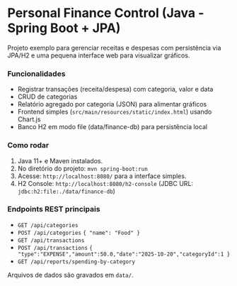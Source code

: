 # Personal Finance Control (Java - Spring Boot + JPA)

Projeto exemplo para gerenciar receitas e despesas com persistência via JPA/H2 e uma pequena interface web para visualizar gráficos.

### Funcionalidades
- Registrar transações (receita/despesa) com categoria, valor e data
- CRUD de categorias
- Relatório agregado por categoria (JSON) para alimentar gráficos
- Frontend simples (`src/main/resources/static/index.html`) usando Chart.js
- Banco H2 em modo file (data/finance-db) para persistência local

### Como rodar
1. Java 11+ e Maven instalados.
2. No diretório do projeto: `mvn spring-boot:run`
3. Acesse: `http://localhost:8080/` para a interface simples.
4. H2 Console: `http://localhost:8080/h2-console` (JDBC URL: `jdbc:h2:file:./data/finance-db`)

### Endpoints REST principais
- `GET /api/categories`
- `POST /api/categories` `{ "name": "Food" }`
- `GET /api/transactions`
- `POST /api/transactions` `{ "type":"EXPENSE","amount":50.0,"date":"2025-10-20","categoryId":1 }`
- `GET /api/reports/spending-by-category`

Arquivos de dados são gravados em `data/`.
